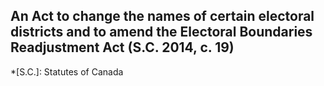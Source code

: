 ## An Act to change the names of certain electoral districts and to amend the Electoral Boundaries Readjustment Act (S.C. 2014, c. 19)
  *[S.C.]: Statutes of Canada
